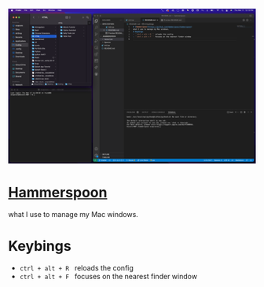 ![programming enviroment](./resources/code_screenshot.png)
# [Hammerspoon](https://github.com/Hammerspoon/hammerspoon)
what I use to manage my Mac windows.
# Keybings
- ``ctrl + alt + R `` reloads the config
- ``ctrl + alt + F `` focuses on the nearest finder window
